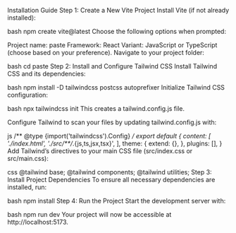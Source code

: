 Installation Guide
Step 1: Create a New Vite Project
Install Vite (if not already installed):

bash
npm create vite@latest
Choose the following options when prompted:

Project name: paste
Framework: React
Variant: JavaScript or TypeScript (choose based on your preference).
Navigate to your project folder:

bash
cd paste
Step 2: Install and Configure Tailwind CSS
Install Tailwind CSS and its dependencies:

bash
npm install -D tailwindcss postcss autoprefixer
Initialize Tailwind CSS configuration:

bash
npx tailwindcss init
This creates a tailwind.config.js file.

Configure Tailwind to scan your files by updating tailwind.config.js with:

js
/** @type {import('tailwindcss').Config} */
export default {
  content: [
    './index.html',
    './src/**/*.{js,ts,jsx,tsx}',
  ],
  theme: {
    extend: {},
  },
  plugins: [],
}
Add Tailwind’s directives to your main CSS file (src/index.css or src/main.css):

css
@tailwind base;
@tailwind components;
@tailwind utilities;
Step 3: Install Project Dependencies
To ensure all necessary dependencies are installed, run:

bash
npm install
Step 4: Run the Project
Start the development server with:

bash
npm run dev
Your project will now be accessible at http://localhost:5173.
 
 

